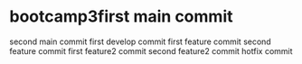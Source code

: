 # bootcamp3first main commit
second main commit
first develop commit
first feature commit
second feature commit
first feature2 commit
second feature2 commit
hotfix commit
